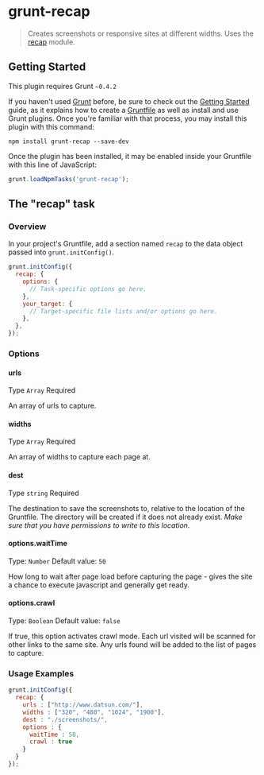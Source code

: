 # grunt-recap

> Creates screenshots or responsive sites at different widths.  Uses the [recap](https://github.com/aintgoin2goa/recap/) module.

## Getting Started
This plugin requires Grunt `~0.4.2`

If you haven't used [Grunt](http://gruntjs.com/) before, be sure to check out the [Getting Started](http://gruntjs.com/getting-started) guide, as it explains how to create a [Gruntfile](http://gruntjs.com/sample-gruntfile) as well as install and use Grunt plugins. Once you're familiar with that process, you may install this plugin with this command:

```shell
npm install grunt-recap --save-dev
```

Once the plugin has been installed, it may be enabled inside your Gruntfile with this line of JavaScript:

```js
grunt.loadNpmTasks('grunt-recap');
```

## The "recap" task

### Overview
In your project's Gruntfile, add a section named `recap` to the data object passed into `grunt.initConfig()`.

```js
grunt.initConfig({
  recap: {
    options: {
      // Task-specific options go here.
    },
    your_target: {
      // Target-specific file lists and/or options go here.
    },
  },
});
```

### Options

#### urls
Type `Array`
Required

An array of urls to capture.

#### widths
Type `Array`
Required

An array of widths to capture each page at.

#### dest
Type `string`
Required

The destination to save the screenshots to, relative to the location of the Gruntfile.  The directory will be created if it does not already exist.  *Make sure that you have permissions to write to this location*.

#### options.waitTime
Type: `Number`
Default value: `50`

How long to wait after page load before capturing the page - gives the site a chance to execute javascript and generally get ready.

#### options.crawl
Type: `Boolean`
Default value: `false`

If true, this option activates crawl mode.  Each url visited will be scanned for other links to the same site.  Any urls found will be added to the list of pages to capture.

### Usage Examples


```js
grunt.initConfig({
  recap: {
    urls : ["http://www.datsun.com/"],
    widths : ["320", "480", "1024", "1900"],
    dest : "./screenshots/",
    options : {
      waitTime : 50,
      crawl : true
    }
  }
});
```

